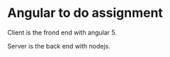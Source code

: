 # Angular to do assignment

Client is the frond end with angular 5.

Server is the back end with nodejs.
